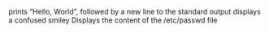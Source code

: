prints “Hello, World”, followed by a new line to the standard output
displays a confused smiley
Displays the content of the /etc/passwd file
